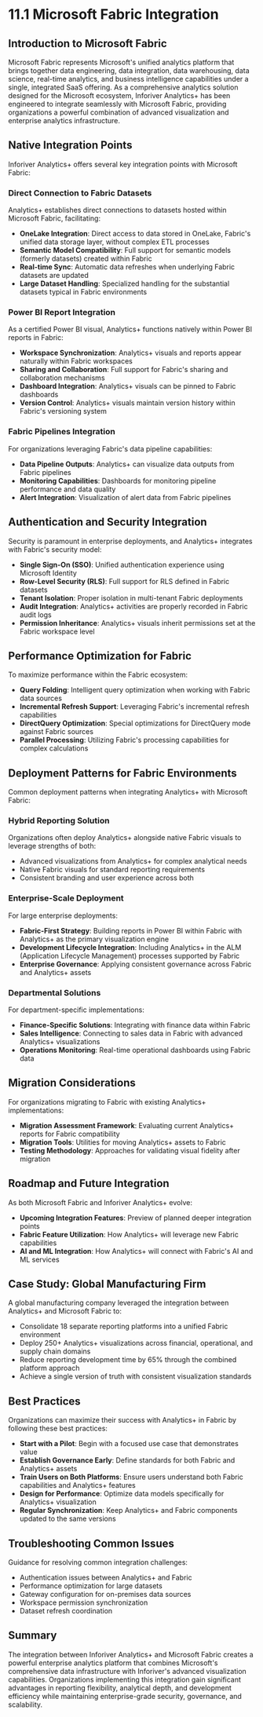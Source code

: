 # 11.1 Microsoft Fabric Integration 

## Introduction to Microsoft Fabric

Microsoft Fabric represents Microsoft's unified analytics platform that brings together data engineering, data integration, data warehousing, data science, real-time analytics, and business intelligence capabilities under a single, integrated SaaS offering. As a comprehensive analytics solution designed for the Microsoft ecosystem, Inforiver Analytics+ has been engineered to integrate seamlessly with Microsoft Fabric, providing organizations a powerful combination of advanced visualization and enterprise analytics infrastructure.

## Native Integration Points

Inforiver Analytics+ offers several key integration points with Microsoft Fabric:

### Direct Connection to Fabric Datasets

Analytics+ establishes direct connections to datasets hosted within Microsoft Fabric, facilitating:

- **OneLake Integration**: Direct access to data stored in OneLake, Fabric's unified data storage layer, without complex ETL processes
- **Semantic Model Compatibility**: Full support for semantic models (formerly datasets) created within Fabric
- **Real-time Sync**: Automatic data refreshes when underlying Fabric datasets are updated
- **Large Dataset Handling**: Specialized handling for the substantial datasets typical in Fabric environments

### Power BI Report Integration

As a certified Power BI visual, Analytics+ functions natively within Power BI reports in Fabric:

- **Workspace Synchronization**: Analytics+ visuals and reports appear naturally within Fabric workspaces
- **Sharing and Collaboration**: Full support for Fabric's sharing and collaboration mechanisms
- **Dashboard Integration**: Analytics+ visuals can be pinned to Fabric dashboards
- **Version Control**: Analytics+ visuals maintain version history within Fabric's versioning system

### Fabric Pipelines Integration

For organizations leveraging Fabric's data pipeline capabilities:

- **Data Pipeline Outputs**: Analytics+ can visualize data outputs from Fabric pipelines
- **Monitoring Capabilities**: Dashboards for monitoring pipeline performance and data quality
- **Alert Integration**: Visualization of alert data from Fabric pipelines

## Authentication and Security Integration

Security is paramount in enterprise deployments, and Analytics+ integrates with Fabric's security model:

- **Single Sign-On (SSO)**: Unified authentication experience using Microsoft Identity
- **Row-Level Security (RLS)**: Full support for RLS defined in Fabric datasets
- **Tenant Isolation**: Proper isolation in multi-tenant Fabric deployments
- **Audit Integration**: Analytics+ activities are properly recorded in Fabric audit logs
- **Permission Inheritance**: Analytics+ visuals inherit permissions set at the Fabric workspace level

## Performance Optimization for Fabric

To maximize performance within the Fabric ecosystem:

- **Query Folding**: Intelligent query optimization when working with Fabric data sources
- **Incremental Refresh Support**: Leveraging Fabric's incremental refresh capabilities
- **DirectQuery Optimization**: Special optimizations for DirectQuery mode against Fabric sources
- **Parallel Processing**: Utilizing Fabric's processing capabilities for complex calculations

## Deployment Patterns for Fabric Environments

Common deployment patterns when integrating Analytics+ with Microsoft Fabric:

### Hybrid Reporting Solution

Organizations often deploy Analytics+ alongside native Fabric visuals to leverage strengths of both:

- Advanced visualizations from Analytics+ for complex analytical needs
- Native Fabric visuals for standard reporting requirements
- Consistent branding and user experience across both

### Enterprise-Scale Deployment

For large enterprise deployments:

- **Fabric-First Strategy**: Building reports in Power BI within Fabric with Analytics+ as the primary visualization engine
- **Development Lifecycle Integration**: Including Analytics+ in the ALM (Application Lifecycle Management) processes supported by Fabric
- **Enterprise Governance**: Applying consistent governance across Fabric and Analytics+ assets

### Departmental Solutions

For department-specific implementations:

- **Finance-Specific Solutions**: Integrating with finance data within Fabric
- **Sales Intelligence**: Connecting to sales data in Fabric with advanced Analytics+ visualizations
- **Operations Monitoring**: Real-time operational dashboards using Fabric data

## Migration Considerations

For organizations migrating to Fabric with existing Analytics+ implementations:

- **Migration Assessment Framework**: Evaluating current Analytics+ reports for Fabric compatibility
- **Migration Tools**: Utilities for moving Analytics+ assets to Fabric
- **Testing Methodology**: Approaches for validating visual fidelity after migration

## Roadmap and Future Integration

As both Microsoft Fabric and Inforiver Analytics+ evolve:

- **Upcoming Integration Features**: Preview of planned deeper integration points
- **Fabric Feature Utilization**: How Analytics+ will leverage new Fabric capabilities
- **AI and ML Integration**: How Analytics+ will connect with Fabric's AI and ML services

## Case Study: Global Manufacturing Firm

A global manufacturing company leveraged the integration between Analytics+ and Microsoft Fabric to:

- Consolidate 18 separate reporting platforms into a unified Fabric environment
- Deploy 250+ Analytics+ visualizations across financial, operational, and supply chain domains
- Reduce reporting development time by 65% through the combined platform approach
- Achieve a single version of truth with consistent visualization standards

## Best Practices

Organizations can maximize their success with Analytics+ in Fabric by following these best practices:

- **Start with a Pilot**: Begin with a focused use case that demonstrates value
- **Establish Governance Early**: Define standards for both Fabric and Analytics+ assets
- **Train Users on Both Platforms**: Ensure users understand both Fabric capabilities and Analytics+ features
- **Design for Performance**: Optimize data models specifically for Analytics+ visualization
- **Regular Synchronization**: Keep Analytics+ and Fabric components updated to the same versions

## Troubleshooting Common Issues

Guidance for resolving common integration challenges:

- Authentication issues between Analytics+ and Fabric
- Performance optimization for large datasets
- Gateway configuration for on-premises data sources
- Workspace permission synchronization
- Dataset refresh coordination

## Summary

The integration between Inforiver Analytics+ and Microsoft Fabric creates a powerful enterprise analytics platform that combines Microsoft's comprehensive data infrastructure with Inforiver's advanced visualization capabilities. Organizations implementing this integration gain significant advantages in reporting flexibility, analytical depth, and development efficiency while maintaining enterprise-grade security, governance, and scalability. 